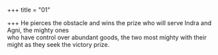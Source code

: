 +++
title = "01"

+++
He pierces the obstacle and wins the prize who will serve Indra and Agni,  the mighty ones  
who have control over abundant goods, the two most mighty with their  might as they seek the victory prize.  